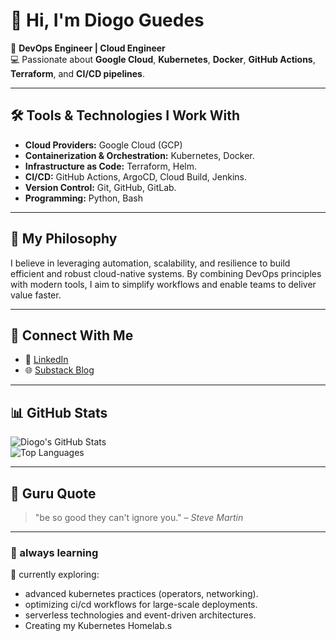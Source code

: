 # 👋 Hi, I'm Diogo Guedes  

🚀 **DevOps Engineer | Cloud Engineer**  
💻 Passionate about **Google Cloud**, **Kubernetes**, **Docker**, **GitHub Actions**, **Terraform**, and **CI/CD pipelines**.  

---

## 🛠️ Tools & Technologies I Work With  

- **Cloud Providers:** Google Cloud (GCP)
- **Containerization & Orchestration:** Kubernetes, Docker.  
- **Infrastructure as Code:** Terraform, Helm.  
- **CI/CD:** GitHub Actions, ArgoCD, Cloud Build, Jenkins.
- **Version Control:** Git, GitHub, GitLab.  
- **Programming:** Python, Bash  

---

## 🌟 My Philosophy  

I believe in leveraging automation, scalability, and resilience to build efficient and robust cloud-native systems. By combining DevOps principles with modern tools, I aim to simplify workflows and enable teams to deliver value faster.  

---

## 🔗 Connect With Me  

<!-- - 🌐 [Portfolio](https://diogoguedes.dev)   -->
- 💼 [LinkedIn](https://www.linkedin.com/in/diogo-guedes11/)  
- 🌐 [Substack Blog](https://substack.com/@diogotechlife)  
---

## 📊 GitHub Stats  

![Diogo's GitHub Stats](https://github-readme-stats.vercel.app/api?username=diogoguedes&show_icons=true&theme=dark)  
![Top Languages](https://github-readme-stats.vercel.app/api/top-langs/?username=diogoguedes&layout=compact&theme=dark)  

---

## 📜 Guru Quote

> "be so good they can't ignore you." – *Steve Martin*  

---

### 🌱 always learning  

📖 currently exploring:  

- advanced kubernetes practices (operators, networking).  
- optimizing ci/cd workflows for large-scale deployments.  
- serverless technologies and event-driven architectures.  
- Creating my Kubernetes Homelab.s

